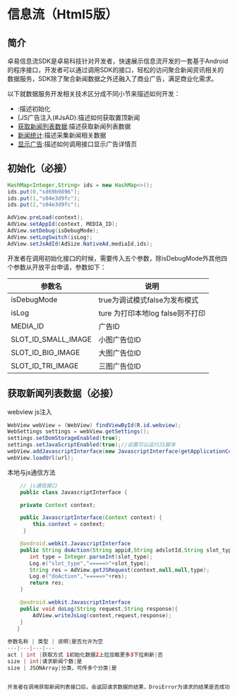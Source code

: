 # 信息流（Html5版）
## 简介
卓易信息流SDK是卓易科技针对开发者，快速展示信息流开发的一套基于Android的程序接口，开发者可以通过调用SDK的接口，轻松的访问聚合新闻资讯相关的数据服务，SDK除了聚合新闻数据之外还融入了商业广告，满足商业化需求。

以下就数据服务开发相关技术区分成不同小节来描述如何开发：
* [](#Init):描述初始化
* [JS广告注入(#JsAD):描述如何获取置顶新闻
* [获取新闻列表数据](#NewsList):描述获取新闻列表数据
* [新闻统计](#Collection):描述采集新闻相关数据
* [显示广告](#Ad):描述如何调用接口显示广告详情页

## <a id="Init"></a>初始化（必接）

```java
HashMap<Integer,String> ids = new HashMap<>();
ids.put(0,"sd69b9896");
ids.put(1,"s04e3d9fc");
ids.put(2,"s04e3d9fc");

AdView.preLoad(context);
AdView.setAppId(context, MEDIA_ID);
AdView.setDebug(isDebugMode);
AdView.setLogSwitch(isLog);
AdView.setJsAdId(AdSize.NativeAd,mediaId,ids);

```
开发者在调用初始化接口的时候，需要传入五个参数，除isDebugMode外其他四个参数从开放平台申请，参数如下：

参数名 | 说明 |
---|---
isDebugMode | true为调试模式false为发布模式 
isLog | ture 为打印本地log false则不打印
MEDIA_ID | 广告ID
SLOT_ID_SMALL_IMAGE| 小图广告位ID
SLOT_ID_BIG_IMAGE| 大图广告位ID
SLOT_ID_TRI_IMAGE| 三图广告位ID


## <a id="JsAD"></a>获取新闻列表数据（必接）
webview js注入
```java
WebView webView = (WebView) findViewById(R.id.webview);
WebSettings settings = webView.getSettings();
settings.setDomStorageEnabled(true);
settings.setJavaScriptEnabled(true);//设置可以运行JS脚本
webView.addJavascriptInterface(new JavascriptInterface(getApplicationContext()),"ADROI");
webView.loadUrl(url);

```
本地与js通信方法

``` java
	// js通信接口
    public class JavascriptInterface {

    private Context context;

    public JavascriptInterface(Context context) {
        this.context = context;
     }

    @android.webkit.JavascriptInterface
    public String doAction(String appid,String adslotId,String slot_type) {
       int type = Integer.parseInt(slot_type);
       Log.e("slot_type","=====>"+slot_type);
       String res = AdView.getJSRequest(context,null,null,type);
       Log.e("doAction","=====>"+res);
       return res;
    }

    @android.webkit.JavascriptInterface
    public void doLog(String request,String response){
        AdView.writeJsLog(context,request,response);
    }
   }
    
参数名称 | 类型 | 说明|是否允许为空
---|---|---|---
act | int |获取方式 1初始化数据2上拉加载更多3下拉刷新|否
size | int|请求新闻个数|是
size | JSONArray|分类，可传多个分类|是


开发者在调用获取新闻列表接口后，会返回请求数据的结果，DroiError为请求的结果是否成功，和erroCode，List为请求成功返回的数据。



